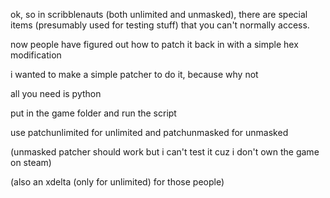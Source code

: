 ok, so in scribblenauts (both unlimited and unmasked), there are special items (presumably used for testing stuff) that you can't normally access.

now people have figured out how to patch it back in with a simple hex modification

i wanted to make a simple patcher to do it, because why not

all you need is python

put in the game folder and run the script

use patchunlimited for unlimited and patchunmasked for unmasked

(unmasked patcher should work but i can't test it cuz i don't own the game on steam)

(also an xdelta (only for unlimited) for those people)